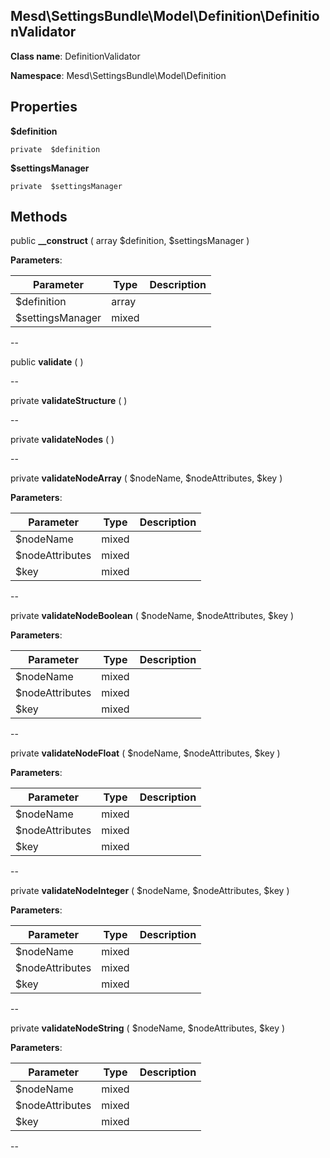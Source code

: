 Mesd\SettingsBundle\Model\Definition\DefinitionValidator
---------------


**Class name**: DefinitionValidator

**Namespace**: Mesd\SettingsBundle\Model\Definition







    

    





Properties
----------


**$definition**





    private  $definition






**$settingsManager**





    private  $settingsManager






Methods
-------


public **__construct** ( array $definition, $settingsManager )











**Parameters**:

| Parameter | Type | Description |
|-----------|------|-------------|
| $definition | array |  |
| $settingsManager | mixed |  |

--

public **validate** (  )











--

private **validateStructure** (  )











--

private **validateNodes** (  )











--

private **validateNodeArray** ( $nodeName, $nodeAttributes, $key )











**Parameters**:

| Parameter | Type | Description |
|-----------|------|-------------|
| $nodeName | mixed |  |
| $nodeAttributes | mixed |  |
| $key | mixed |  |

--

private **validateNodeBoolean** ( $nodeName, $nodeAttributes, $key )











**Parameters**:

| Parameter | Type | Description |
|-----------|------|-------------|
| $nodeName | mixed |  |
| $nodeAttributes | mixed |  |
| $key | mixed |  |

--

private **validateNodeFloat** ( $nodeName, $nodeAttributes, $key )











**Parameters**:

| Parameter | Type | Description |
|-----------|------|-------------|
| $nodeName | mixed |  |
| $nodeAttributes | mixed |  |
| $key | mixed |  |

--

private **validateNodeInteger** ( $nodeName, $nodeAttributes, $key )











**Parameters**:

| Parameter | Type | Description |
|-----------|------|-------------|
| $nodeName | mixed |  |
| $nodeAttributes | mixed |  |
| $key | mixed |  |

--

private **validateNodeString** ( $nodeName, $nodeAttributes, $key )











**Parameters**:

| Parameter | Type | Description |
|-----------|------|-------------|
| $nodeName | mixed |  |
| $nodeAttributes | mixed |  |
| $key | mixed |  |

--
